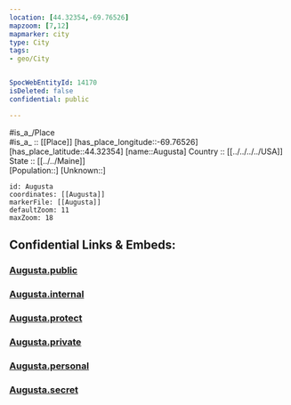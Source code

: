 ```yaml
---
location: [44.32354,-69.76526] 
mapzoom: [7,12] 
mapmarker: city 
type: City
tags:
- geo/City


SpocWebEntityId: 14170
isDeleted: false
confidential: public

---
```

#is_a_/Place  
#is_a_ :: [[Place]] 
[has_place_longitude::-69.76526] 
[has_place_latitude::44.32354] 
[name::Augusta] 
Country :: [[../../../../USA]]  
State :: [[../../Maine]]  
[Population::] 
[Unknown::] 


```leaflet
id: Augusta
coordinates: [[Augusta]] 
markerFile: [[Augusta]] 
defaultZoom: 11 
maxZoom: 18
```


## Confidential Links & Embeds: 

### [Augusta.public](/_public/\Earth\Continent\America~North\USA\USA~Eastern\Maine\counties~Maine\Kennebec,County\cities~KennebecAugusta.public.md) 

### [Augusta.internal](/_internal/\Earth\Continent\America~North\USA\USA~Eastern\Maine\counties~Maine\Kennebec,County\cities~KennebecAugusta.internal.md) 

### [Augusta.protect](/_protect/\Earth\Continent\America~North\USA\USA~Eastern\Maine\counties~Maine\Kennebec,County\cities~KennebecAugusta.protect.md) 

### [Augusta.private](/_private/\Earth\Continent\America~North\USA\USA~Eastern\Maine\counties~Maine\Kennebec,County\cities~KennebecAugusta.private.md) 

### [Augusta.personal](/_personal/\Earth\Continent\America~North\USA\USA~Eastern\Maine\counties~Maine\Kennebec,County\cities~KennebecAugusta.personal.md) 

### [Augusta.secret](/_secret/\Earth\Continent\America~North\USA\USA~Eastern\Maine\counties~Maine\Kennebec,County\cities~KennebecAugusta.secret.md)


